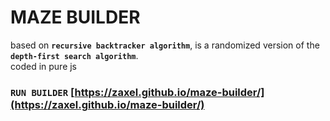 ﻿# MAZE BUILDER
based on **`recursive backtracker algorithm`**, is a randomized version of the **`depth-first search algorithm`**.<br/>
coded in pure js


### `RUN BUILDER` [https://zaxel.github.io/maze-builder/](https://zaxel.github.io/maze-builder/)